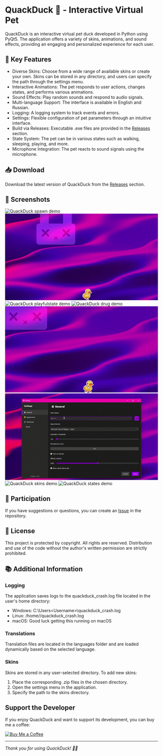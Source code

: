 # QuackDuck 🦆 - Interactive Virtual Pet

QuackDuck is an interactive virtual pet duck developed in Python using PyQt5. The application offers a variety of skins, animations, and sound effects, providing an engaging and personalized experience for each user.

## 🚀 Key Features

- Diverse Skins: Choose from a wide range of available skins or create your own. Skins can be stored in any directory, and users can specify the path through the settings menu.
- Interactive Animations: The pet responds to user actions, changes states, and performs various animations.
- Sound Effects: Play random sounds and respond to audio signals.
- Multi-language Support: The interface is available in English and Russian.
- Logging: A logging system to track events and errors.
- Settings: Flexible configuration of pet parameters through an intuitive interface.
- Build via Releases: Executable .exe files are provided in the [Releases](https://github.com/KristopherZlo/quackduck/releases) section.
- State System: The pet can be in various states such as walking, sleeping, playing, and more.
- Microphone Integration: The pet reacts to sound signals using the microphone.

## 📥 Download

Download the latest version of QuackDuck from the [Releases](https://github.com/KristopherZlo/quackduck/releases) section.

## 📸 Screenshots

![QuackDuck spawn demo](gifs/spawn.gif)
![QuackDuck jump demo](gifs/jump.gif)
![QuackDuck playfulstate demo](gifs/bait.gif)
![QuackDuck drug demo](gifs/drug.gif)
![QuackDuck love demo](gifs/love.gif)
![QuackDuck name demo](gifs/name.gif)
![QuackDuck skins demo](gifs/skins.gif)
![QuackDuck states demo](gifs/states.gif)

## 🤝 Participation

If you have suggestions or questions, you can create an [Issue](https://github.com/KristopherZlo/quackduck/issues) in the repository.

## 📝 License

This project is protected by copyright. All rights are reserved. Distribution and use of the code without the author's written permission are strictly prohibited.

## 📚 Additional Information

### Logging

The application saves logs to the quackduck_crash.log file located in the user's home directory:

- Windows: C:\Users\<Username>\quackduck_crash.log
- Linux: /home/<Username>/quackduck_crash.log
- macOS: Good luck getting this running on macOS

### Translations

Translation files are located in the languages folder and are loaded dynamically based on the selected language.

### Skins

Skins are stored in any user-selected directory. To add new skins:

1. Place the corresponding .zip files in the chosen directory.
2. Open the settings menu in the application.
3. Specify the path to the skins directory.

## Support the Developer

If you enjoy QuackDuck and want to support its development, you can buy me a coffee:

[![Buy Me a Coffee](https://www.buymeacoffee.com/assets/img/custom_images/yellow_img.png)](https://www.buymeacoffee.com/zl0yxp)

---

*Thank you for using QuackDuck! 🦆💖*